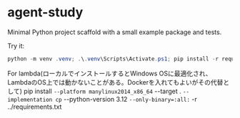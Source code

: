 # agent-study

Minimal Python project scaffold with a small example package and tests.

Try it:

```powershell
python -m venv .venv; .\.venv\Scripts\Activate.ps1; pip install -r requirements.txt; pytest -q
```

For lambda(ローカルでインストールするとWindows OSに最適化され、LambdaのOS上では動かないことがある。Dockerを入れてもよいがその代替として)
pip install `
  --platform manylinux2014_x86_64 `
  --target . `
  --implementation cp `
  --python-version 3.12 `
  --only-binary=:all: `
  -r ../requirements.txt